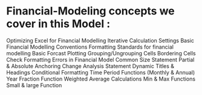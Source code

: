 # Financial-Modeling concepts we cover in this Model :
Optimizing Excel for Financial Modelling
Iterative Calculation Settings
Basic Financial Modelling Conventions
Formatting Standards for financial modelling
Basic Forcast Plotting
Grouping/Ungrouping Cells
Bordering Cells
Check Formatting Errors in Financial Model
Common Size Statement
Partial & Absolute Anchoring
Change Analysis Statement
Dynamic Titles & Headings
Conditional Formatting
Time Period Functions (Monthly & Annual)
Year Fraction Function
Weighted Average Calculations
Min & Max Functions
Small & large Function

